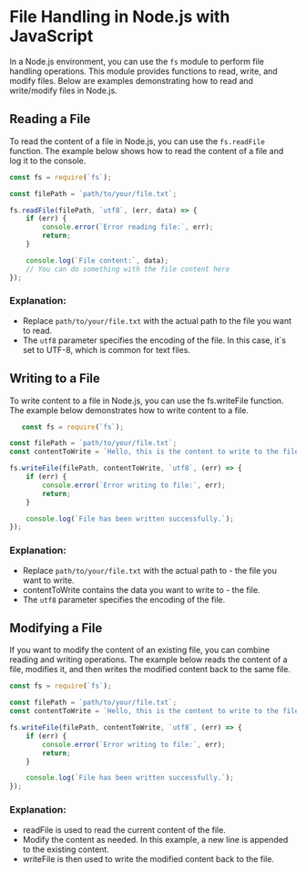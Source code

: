 # File Handling in Node.js with JavaScript

In a Node.js environment, you can use the `fs` module to perform file handling operations. This module provides functions to read, write, and modify files. Below are examples demonstrating how to read and write/modify files in Node.js.

## Reading a File

To read the content of a file in Node.js, you can use the `fs.readFile` function. The example below shows how to read the content of a file and log it to the console.

```javascript
const fs = require(`fs`);

const filePath = `path/to/your/file.txt`;

fs.readFile(filePath, `utf8`, (err, data) => {
    if (err) {
        console.error(`Error reading file:`, err);
        return;
    }

    console.log(`File content:`, data);
    // You can do something with the file content here
});

```
### Explanation:

- Replace `path/to/your/file.txt` with the actual path to the file you want to read.
- The `utf8` parameter specifies the encoding of the file. In this case, it`s set to UTF-8, which is common for text files.

## Writing to a File
 To write content to a file in Node.js, you can use the fs.writeFile function. The example below demonstrates how to write content to a file.

```Javascript
   const fs = require(`fs`);

const filePath = `path/to/your/file.txt`;
const contentToWrite = `Hello, this is the content to write to the file.`;

fs.writeFile(filePath, contentToWrite, `utf8`, (err) => {
    if (err) {
        console.error(`Error writing to file:`, err);
        return;
    }

    console.log(`File has been written successfully.`);
});

```
### Explanation:

- Replace `path/to/your/file.txt` with the actual path to - the file you want to write.
- contentToWrite contains the data you want to write to - the file.
- The `utf8` parameter specifies the encoding of the file.

## Modifying a File
If you want to modify the content of an existing file, you can combine reading and writing operations. The example below reads the content of a file, modifies it, and then writes the modified content back to the same file.

```javascript
const fs = require(`fs`);

const filePath = `path/to/your/file.txt`;
const contentToWrite = `Hello, this is the content to write to the file.`;

fs.writeFile(filePath, contentToWrite, `utf8`, (err) => {
    if (err) {
        console.error(`Error writing to file:`, err);
        return;
    }

    console.log(`File has been written successfully.`);
});

```

### Explanation:

- readFile is used to read the current content of the file.
- Modify the content as needed. In this example, a new line is appended to the existing content.
- writeFile is then used to write the modified content back to the file.